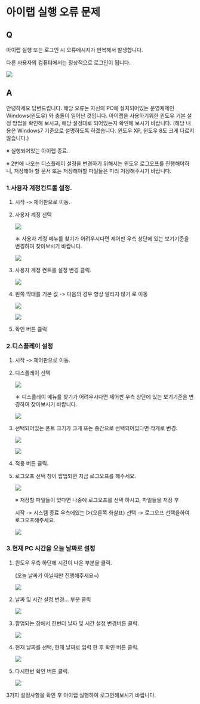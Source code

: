 # 아이랩 실행 오류 문제

## Q

아이랩 실행 또는 로그인 시 오류메시지가 반복해서 발생합니다.

다른 사용자의 컴퓨터에서는 정상적으로 로그인이 됩니다.



![](../.gitbook/assets/01list_index_.png)

## A

안녕하세요 답변드립니다. 해당 오류는 자신의 PC에 설치되어있는 운영체제인 Windows\(윈도우\) 와 충돌이 일어난 것입니다. 아이랩을 사용하기위한 윈도우 기본 설정 방법을 확인해 보시고, 해당 설정대로 되어있는지 확인해 보시기 바랍니다. \(해당 내용은 Windows7 기준으로 설명하도록 하겠습니다. 윈도우 XP, 윈도우 8도 크게 다르지 않습니다.\)

※ 실행되어있는 아이랩 종료.

※ 2번에 나오는 디스플레이 설정을 변경하기 위해서는 윈도우 로그오프를 진행해야하니, 저장해야 할 문서 또는 저장해야할 파일들은 미리 저장해주시기 바랍니다.

### 1.사용자 계정컨트롤 설정.

1. 시작 -&gt; 제어판으로 이동.
2. 사용자 계정 선택

   ![](https://github.com/wooritech/ilab-user-manual/tree/c3f599ffe2c9b410fe63d742b445df777f217443/assets/faq/000-02/02사용자계정선택.png)

   ＊ 사용자 계정 메뉴를 찾기가 어려우시다면 제어판 우측 상단에 있는 보기기준을 변경하여 찾아보시기 바랍니다.

   ![](../.gitbook/assets/03%20%287%29.png)

3. 사용자 계정 컨트롤 설정 변경 클릭.

   ![](https://github.com/wooritech/ilab-user-manual/tree/c3f599ffe2c9b410fe63d742b445df777f217443/assets/faq/000-02/04사용자계정컨트롤.png)

4. 왼쪽 막대를 기본 값 -&gt; 다음의 경우 항상 알리지 않기 로 이동

   ![](../.gitbook/assets/05%20%2817%29.png)

   ![](../.gitbook/assets/06%20%287%29.png)

5. 확인 버튼 클릭

### 2.디스플레이 설정

1. 시작 -&gt; 제어판으로 이동.
2. 디스플레이 선택

   ![](https://github.com/wooritech/ilab-user-manual/tree/c3f599ffe2c9b410fe63d742b445df777f217443/assets/faq/000-02/07디스플레이.png)

   ＊ 디스플레이 메뉴를 찾기가 어려우시다면 제어판 우측 상단에 있는 보기기준을 변경하여 찾아보시기 바랍니다.

   ![](../.gitbook/assets/08%20%2813%29.png)

3. 선택되어있는 폰트 크기가 크게 또는 중간으로 선택되어있다면 작게로 변경.

   ![](../.gitbook/assets/09%20%287%29.png)

   ![](../.gitbook/assets/10%20%286%29.png)

4. 적용 버튼 클릭.
5. 로그오프 선택 창이 팝업되면 지금 로그오프를 해주세요.

   ![](../.gitbook/assets/11%20%284%29.png)

   ※ 저장할 파일들이 있다면 나중에 로그오프를 선택 하시고, 파일들을 저장 후

   시작 -&gt; 시스템 종료 우측에있는 ▷\(오른쪽 화살표\) 선택 -&gt; 로그오프 선택을하여 로그오프해주세요.

   ![](../.gitbook/assets/12%20%284%29.png)

### 3.현재 PC 시간을 오늘 날짜로 설정

1. 윈도우 우측 하단에 시간이 나온 부분을 클릭.

   \(오늘 날짜가 아닐때만 진행해주세요~\)

   ![](../.gitbook/assets/13-1.png)

2. 날짜 및 시간 설정 변경... 부분 클릭

   ![](../.gitbook/assets/14-1.png)

3. 팝업되는 창에서 한번더 날짜 및 시간 설정 변경버튼 클릭.

   ![](../.gitbook/assets/15-_-_-_-1.png)

4. 현재 날짜를 선택, 현재 날짜로 입력 한 후 확인 버튼 클릭.

   ![](../.gitbook/assets/16-_-_-_-2.png)

5. 다시한번 확인 버튼 클릭.

   ![](../.gitbook/assets/17-_-_-_-3.png)

3가지 설정사항을 확인 후 아이랩 실행하여 로그인해보시기 바랍니다.

